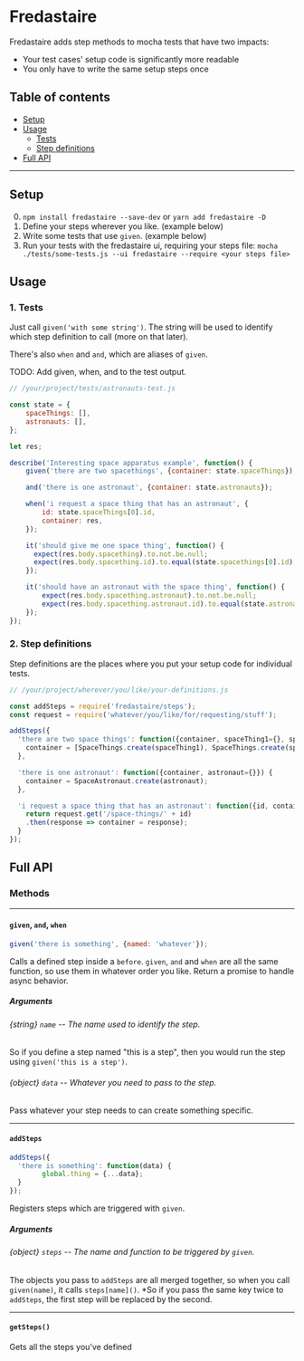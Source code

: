 # Fredastaire
Fredastaire adds step methods to mocha tests that have two impacts:
- Your test cases' setup code is significantly more readable
- You only have to write the same setup steps once

## Table of contents
- [Setup](#Setup)
- [Usage](#Usage)
  - [Tests](#Tests)
  - [Step definitions](#Step-definitions)
- [Full API](#Full-Api)

---

## Setup
0. `npm install fredastaire --save-dev` or `yarn add fredastaire -D`
1. Define your steps wherever you like. (example below)
2. Write some tests that use `given`. (example below)
3. Run your tests with the fredastaire ui, requiring your steps file:
  `mocha ./tests/some-tests.js --ui fredastaire --require <your steps file>`

## Usage

### 1. Tests
Just call `given('with some string')`. The string will be used to identify which step definition to call (more on that later).

There's also `when` and `and`, which are aliases of `given`.

TODO: Add given, when, and to the test output.

```JavaScript
// /your/project/tests/astronauts-test.js

const state = {
	spaceThings: [],
	astronauts: [],
};

let res;

describe('Interesting space apparatus example', function() {
	given('there are two spacethings', {container: state.spaceThings});

	and('there is one astronaut', {container: state.astronauts});

	when('i request a space thing that has an astronaut', {
		id: state.spaceThings[0].id,
		container: res,
	});

	it('should give me one space thing', function() {
	  expect(res.body.spacething).to.not.be.null;
	  expect(res.body.spacething.id).to.equal(state.spacethings[0].id);
	});

	it('should have an astronaut with the space thing', function() {
		expect(res.body.spacething.astronaut).to.not.be.null;
		expect(res.body.spacething.astronaut.id).to.equal(state.astronauts[0].id);
	});
});
```

### 2. Step definitions
Step definitions are the places where you put your setup code for individual tests.

```JavaScript
// /your/project/wherever/you/like/your-definitions.js

const addSteps = require('fredastaire/steps');
const request = require('whatever/you/like/for/requesting/stuff');

addSteps({
  'there are two space things': function({container, spaceThing1={}, spaceThing2={}}) {
    container = [SpaceThings.create(spaceThing1), SpaceThings.create(spaceThing2)];
  },

  'there is one astronaut': function({container, astronaut={}}) {
    container = SpaceAstronaut.create(astronaut);
  },

  'i request a space thing that has an astronaut': function({id, container}) {
    return request.get('/space-things/' + id)
    .then(response => container = response);
  }
});
```

## Full API

### Methods

---

#### `given`, `and`, `when`

```JavaScript
given('there is something', {named: 'whatever'});
```

Calls a defined step inside a `before`. `given`, `and` and `when` are all the
same function, so use them in whatever order you like. Return a promise to
handle async behavior.

##### Arguments

###### {string} `name` -- The name used to identify the step.
So if you define a step named "this is a step", then you would run the step
using `given('this is a step')`.

###### {object} `data` -- Whatever you need to pass to the step.
Pass whatever your step needs to can create something specific.

---

#### `addSteps`

```JavaScript
addSteps({
  'there is something': function(data) {
		global.thing = {...data};
  }
});
```

Registers steps which are triggered with `given`.

##### Arguments
###### {object} `steps` -- The name and function to be triggered by `given`.
The objects you pass to `addSteps` are all merged together, so when you call `given(name)`, it calls `steps[name]()`. *So if you pass the same key twice to `addSteps`, the first step will be replaced by the second.

---

#### `getSteps()`

Gets all the steps you've defined
